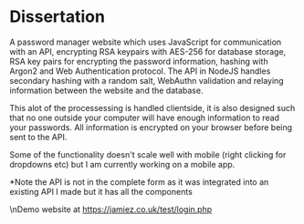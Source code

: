 # Dissertation
A password manager website which uses JavaScript for communication with an API, encrypting RSA keypairs with AES-256 for database storage, RSA key pairs for encrypting the password information, hashing with Argon2 and Web Authentication protocol.
The API in NodeJS handles secondary hashing with a random salt, WebAuthn validation and relaying information between the website and the database.

This alot of the processessing is handled clientside, it is also designed such that no one outside your computer will have enough information to read your passwords.
All information is encrypted on your browser before being sent to the API.

Some of the functionality doesn't scale well with mobile (right clicking for dropdowns etc) but I am currently working on a mobile app.

*Note the API is not in the complete form as it was integrated into an existing API I made but it has all the components

\nDemo website at https://jamiez.co.uk/test/login.php
